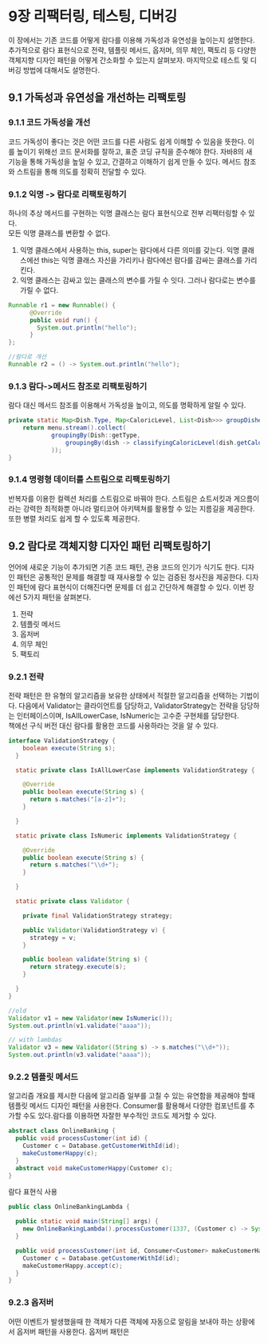 # 9장 리팩터링, 테스팅, 디버깅
이 장에서는 기존 코드를 어떻게 람다를 이용해 가독성과 유연성을 높이는지 설명한다.
추가적으로 람다 표현식으로 전략, 템플릿 메서드, 옵저머, 의무 체인, 팩토리 등 다양한 객체지향 디자인 패턴을 어떻게
간소화할 수 있는지 살펴보자. 마지막으로 테스트 및 디버깅 방법에 대해서도 설명한다.

## 9.1 가독성과 유연성을 개선하는 리팩토링
### 9.1.1 코드 가독성을 개선
코드 가독성이 좋다는 것은 어떤 코드를 다른 사람도 쉽게 이해할 수 있음을 뜻한다.
이를 높이기 위해선 코드 문서화를 잘하고, 표준 코딩 규칙을 준수해야 한다.
자바8의 새 기능을 통해 가독성을 높일 수 있고, 간결하고 이해하기 쉽게 만들 수 있다.
메서드 참조와 스트림을 통해 의도를 정확히 전달할 수 있다.

### 9.1.2 익명 -> 람다로 리팩토링하기
하나의 추상 메서드를 구현하는 익명 클래스는 람다 표현식으로 전부 리팩터링할 수 있다.  
모든 익명 클래스를 변환할 수 없다.
1. 익명 클래스에서 사용하는 this, super는 람다에서 다른 의미를 갖는다. 익명 클래스에선 this는 익명 클래스 자신을 가리키나 람다에선 람다를 감싸는 클래스를 가리킨다.
2. 익명 클래스는 감싸고 있는 클래스의 변수를 가릴 수 잇다. 그러나 람다로는 변수를 가릴 수 없다.
````java
Runnable r1 = new Runnable() {
      @Override
      public void run() {
        System.out.println("hello");
      }
};

//람다로 개선
Runnable r2 = () -> System.out.println("hello");
````

### 9.1.3 람다->메서드 참조로 리팩토링하기
람다 대신 메서드 참조를 이용해서 가독성을 높이고, 의도를 명확하게 알릴 수 있다.
```java
private static Map<Dish.Type, Map<CaloricLevel, List<Dish>>> groupDishedByTypeAndCaloricLevel() {
    return menu.stream().collect(
            groupingBy(Dish::getType,
                groupingBy(dish -> classifyingCaloricLevel(dish.getCalories()))
            ));
}
```

### 9.1.4 명령형 데이터를 스트림으로 리팩토링하기
반복자를 이용한 컬렉션 처리를 스트림으로 바꿔야 한다. 스트림은 쇼트서킷과 게으름이라는 강력한 최적화뿐 아니라
멀티코어 아키텍쳐를 활용할 수 있는 지름길을 제공한다. 또한 병렬 처리도 쉽게 할 수 있도록 제공한다.

## 9.2 람다로 객체지향 디자인 패턴 리팩토링하기
언어에 새로운 기능이 추가되면 기존 코드 패턴, 관용 코드의 인기가 식기도 한다. 디자인 패턴은 공통적인 문제를
해결할 때 재사용할 수 있는 검증된 청사진을 제공한다. 디자인 패턴에 람다 표현식이 더해진다면 문제를 더 쉽고 간단하게
해결할 수 있다.
이번 장에선 5가지 패턴을 살펴본다.
1. 전략
2. 템플릿 메서드
3. 옵저버
4. 의무 체인
5. 팩토리

### 9.2.1 전략
전략 패턴은 한 유형의 알고리즘을 보유한 상태에서 적절한 알고리즘을 선택하는 기법이다.
다음에서 Validator는 클라이언트를 담당하고, ValidatorStrategy는 전략을 담당하는 인터페이스이며,
IsAllLowerCase, IsNumeric는 고수준 구현체를 담당한다.  
책에선 구식 버전 대신 람다를 활용한 코드를 사용하라는 것을 알 수 있다.
```java
interface ValidationStrategy {
    boolean execute(String s);
  }

  static private class IsAllLowerCase implements ValidationStrategy {

    @Override
    public boolean execute(String s) {
      return s.matches("[a-z]+");
    }

  }

  static private class IsNumeric implements ValidationStrategy {

    @Override
    public boolean execute(String s) {
      return s.matches("\\d+");
    }

  }

  static private class Validator {

    private final ValidationStrategy strategy;

    public Validator(ValidationStrategy v) {
      strategy = v;
    }

    public boolean validate(String s) {
      return strategy.execute(s);
    }

  }
}

//old
Validator v1 = new Validator(new IsNumeric());
System.out.println(v1.validate("aaaa"));

// with lambdas
Validator v3 = new Validator((String s) -> s.matches("\\d+"));
System.out.println(v3.validate("aaaa"));
```

### 9.2.2 템플릿 메서드
알고리즘 개요를 제시한 다음에 알고리즘 일부를 고칠 수 있는 유연함을 제공해야 할때 템플릿 메서드 디자인 패턴을 사용한다.
Consumer를 활용해서 다양한 컴포넌트를 추가할 수도 있다.람다를 이용하면 자잘한 부수적인 코드도 제거할 수 있다.
```java
abstract class OnlineBanking {
  public void processCustomer(int id) {
    Customer c = Database.getCustomerWithId(id);
    makeCustomerHappy(c);
  }
  abstract void makeCustomerHappy(Customer c);
}
```

람다 표현식 사용
```java
public class OnlineBankingLambda {

  public static void main(String[] args) {
    new OnlineBankingLambda().processCustomer(1337, (Customer c) -> System.out.println("Hello!"));
  }

  public void processCustomer(int id, Consumer<Customer> makeCustomerHappy) {
    Customer c = Database.getCustomerWithId(id);
    makeCustomerHappy.accept(c);
  }
}
```

### 9.2.3 옵저버
어떤 이벤트가 발생했을때 한 객체가 다른 객체에 자동으로 알림을 보내야 하는 상황에서 옵저버 패턴을 사용한다.
옵저버 패턴은
